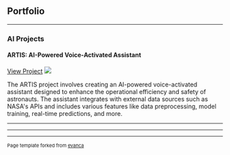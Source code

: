 ## Portfolio

---

### AI Projects

#### ARTIS: AI-Powered Voice-Activated Assistant
[View Project](https://github.com/Chauncey-Robinson/ARTIS-Project)
<img src="images/artis-project-thumbnail.jpg?raw=true"/>

The ARTIS project involves creating an AI-powered voice-activated assistant designed to enhance the operational efficiency and safety of astronauts. The assistant integrates with external data sources such as NASA's APIs and includes various features like data preprocessing, model training, real-time predictions, and more.

---

---




---
<p style="font-size:11px">Page template forked from <a href="https://github.com/evanca/quick-portfolio">evanca</a></p>
<!-- Remove above link if you don't want to attibute -->

